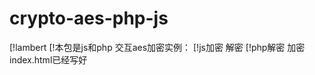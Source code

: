 crypto-aes-php-js
=======
[!lambert
[!本包是js和php 交互aes加密实例：
 	[!js加密 解密
 	[!php解密 加密   index.html已经写好

